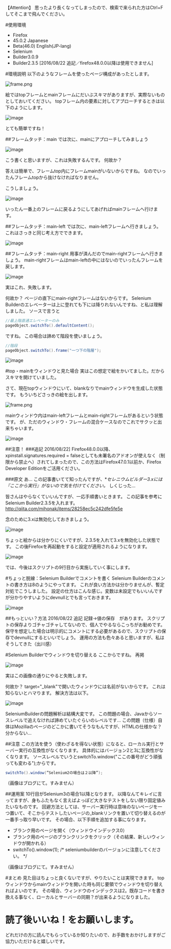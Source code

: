 【Attention】
思ったより長くなってしまったので、検索で来られた方はCtrl+Fしてそこまで飛んでください。

#使用環境

- Firefox
 - 45.0.2 Japanese
 - Beta(46.0) English(JP-lang)
- Selenium
 - Builder3.0.9
 - Builder2.3.5 [2016/08/22 追記／firefox48.0.0以降は使用できません]

#環境説明
以下のようなフレームを使ったページ構成があったとします。

![frame.png](https://qiita-image-store.s3.amazonaws.com/0/122800/7293378f-fcd1-859b-c511-54daaf4ba780.png)

絵ではtopフレームとmainフレームにだいぶスキマがありますが、実際ないものとしておいてください。
topフレーム内の要素に対してアプローチするときは以下のようにします。

![image](https://qiita-image-store.s3.amazonaws.com/0/122800/5beff106-7b51-049c-46f3-8ee8d1978826.png)

とても簡単ですね！

##フレームタッチ：main
では次に、mainにアプローチしてみましょう

![image](https://qiita-image-store.s3.amazonaws.com/0/122800/fe799a3a-3274-81cb-0e60-ef1bce1843d8.png)

こう書くと思いますが、これは失敗するんです。
何故か？

答えは簡単で、フレームtop内にフレームmainがいないからですね。
なのでいったんフレームtopから抜けなければなりません。

こうしましょう。

![image](https://qiita-image-store.s3.amazonaws.com/0/122800/db0a1ede-9970-b7da-6eaa-4578d093e947.png)

いったん一番上のフレームに戻るようにしてあげればmainフレームへ行けます。

##フレームタッチ：main-left
では次に、main-leftフレームへ行きましょう。
これはさっきと同じ考え方でできます。

![image](https://qiita-image-store.s3.amazonaws.com/0/122800/4bb9ea57-a7ed-14aa-20a7-cf20b337b07f.png)

##フレームタッチ：main-right
用事が済んだのでmain-rightフレームへ行きましょう。
main-rightフレームはmain-leftの中にはないのでいったんフレームを戻します。

![image](https://qiita-image-store.s3.amazonaws.com/0/122800/0cda1a1d-16f8-9d31-25af-61701e2cb01d.png)

実はこれ、失敗します。

何故か？
ページの直下にmain-rightフレームはないからです。
Selenium Builderのエレベーターは上に登れても下には降りれないんですね、と私は理解しました。
ソースで言うと

``` java:switchToMoveFrame.java
//最上階直通エレベーターのみ
pageObject.switchTo().defaultContent();
```

ですね。
この場合は諦めて階段を使いましょう。

``` java:switchToMoveFrame.java
//階段
pageObject.switchTo().frame("一つ下の階層");
```

![image](https://qiita-image-store.s3.amazonaws.com/0/122800/a4a28e5a-543a-b1c0-bb20-ac9c3ad77002.png)

#top・mainをウィンドウと見た場合
実はこの想定で絵をかいてました。だからスキマを開けていました。

さて、現在topウィンドウにいて、blankなりでmainウィンドウを生成した状態です。
もういちどさっきの絵を出します。

![frame.png](https://qiita-image-store.s3.amazonaws.com/0/122800/7293378f-fcd1-859b-c511-54daaf4ba780.png)

mainウィンドウ内はmain-leftフレームとmain-rightフレームがあるという状態です。
が、ただのウィンドウ・フレームの混合ケースなのでこれでサクッと出来ちゃいます。

![image](https://qiita-image-store.s3.amazonaws.com/0/122800/bd2f36cc-e30f-a0a5-f735-c5fa0c2b6a33.png)

##注意！
###追記 2016/08/22]
Firefox48.0.0以降、xpinstall.signatures.required = falseとしても未署名のアドオンが使えなく（制限から禁止へ）されてしまったので、この方法はFirefox47.0.1以前か、Firefox Developer Editionをご活用ください。

###原文
あ…
この記事書いてて知ったんですが、**セレニウムビルダー3.xには『ここから実行』がないので気を付けてください。*
しくじった…

皆さんはやらなくていいんですが、一応手順書いときます。
この記事を参考にSelenium Builder2.3.5を入れます。
http://qiita.com/mihonak/items/28258ec5c242dfe5fe5e

念のために3.xは無効化しておきましょう。

![image](https://qiita-image-store.s3.amazonaws.com/0/122800/589f043f-252b-d63c-08b6-2e7d2edcb1e5.png)

ちょっと絵からは分かりにくいですが、2.3.5を入れて3.xを無効化した状態です。
この後Firefoxを再起動をすると設定が適用されるようになります。

![image](https://qiita-image-store.s3.amazonaws.com/0/122800/38e3fe7d-8394-3276-bf4a-eafbcfa303b5.png)

では、今後はスクリプトの9行目から実施していく事にします。

#ちょっと脱線：Selenium Builderでコメントを書く
Selenium Builderのコメントの書き方は8のようにやってます。
これが良い方法かは分かりませんが、暫定対処でこうしました。
設定の仕方はこんな感じ。変数は未設定でもいいんですが分かりやすいようにdevnullとでも言っておきます。

![image](https://qiita-image-store.s3.amazonaws.com/0/122800/96d01f76-5ac6-ef38-840f-3d161d1c6c76.png)

##もっといい？方法
2016/08/22 追記
記録->値の保存　があります。
スクリプトの保存よりゴチャゴチャしてないので、個人でやるならこっちがお勧めです。
保守を想定した場合は明示的にコメントにする必要があるので、スクリプトの保存でdevnullにするといいでしょう。
運用の方法も色々あると思いますが、私はそうしてきた（出川感）

#Selenium Builderでウィンドウを切り替える
ここからですね。
再掲

![image](https://qiita-image-store.s3.amazonaws.com/0/122800/38e3fe7d-8394-3276-bf4a-eafbcfa303b5.png)

実はこの画像の通りにやると失敗します。

何故か？
target="_blank"で開いたウィンドウには名前がないからです。
これは知らないとハマります。
解決方法は以下。

![image](https://qiita-image-store.s3.amazonaws.com/0/122800/8f14811f-9710-aa97-e0c2-d037532e54cc.png)

SeleniumBuilderの問題解析は結構大変です。
この問題の場合、Javaからソースレベルで追えなければ諦めていたぐらいのレベルです…
この問題（仕様）自体はMozillaのページのどこかに書いてそうなもんですが、HTMLの仕様かな？分からない…

##注意
この方法を使う（使わざるを得ない状態）になると、ローカル実行とサーバー実行の互換性がなくなります。
具体的にはバージョン2と3に互換性がなくなります。
ソースレベルでいうとswitchTo.window("ここの番号がどう頑張っても変わる");からです。

``` java:switchToWindow.java
switchTo().window(”Selenium2の場合は２以降”);
```
（画像はブログにて。すみません）

##運用案
10行目がSelenium3の場合1以降となります。
以降なんてキレイに言ってますが、身もふたもなく言えばよっぽど大きなテストをしない限り固定値みたいなものです。
回避方法としては、サーバー実行時は意味のないページを一つ置いて、そこからテストしたいページの_blankリンクを置いて切り替えるのが一番手っ取り早いです。
その場合、以下手順を追加する事になります。

- ブランク用のページを開く（ウィンドウインデックス0）
- ブランク用のページのブランクリンクをクリック（その結果、新しいウィンドウが開かれる）
- switchTo().window(1);   /* seleniumbuilderのバージョンに注意してください。 */

（画像はブログにて。すみません）

#まとめ
見た目はちょっと良くないですが、やりたいことは実現できます。
topウィンドウからmainウィンドウを開いた時も同じ要領でウィンドウを切り替えればよいのです。
その場合、ウィンドウのインデックスは2。既存コードを書き換える事なく、ローカルとサーバーの同期？が出来るようになりました。

# 読了後いいね！をお願いします。
どれだけの方に読んでもらっているか知りたいので、お手数をおかけしますがご協力いただけると嬉しいです。
